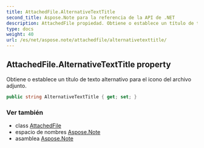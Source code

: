 ```yaml
---
title: AttachedFile.AlternativeTextTitle
second_title: Aspose.Note para la referencia de la API de .NET
description: AttachedFile propiedad. Obtiene o establece un título de texto alternativo para el icono del archivo adjunto.
type: docs
weight: 40
url: /es/net/aspose.note/attachedfile/alternativetexttitle/
---
```

## AttachedFile.AlternativeTextTitle property

Obtiene o establece un título de texto alternativo para el icono del archivo adjunto.

```csharp
public string AlternativeTextTitle { get; set; }
```

### Ver también

* class [AttachedFile](../)
* espacio de nombres [Aspose.Note](../../attachedfile/)
* asamblea [Aspose.Note](../../../)


